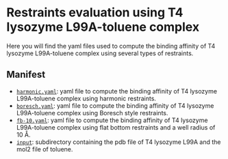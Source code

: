 # Restraints evaluation using  T4 lysozyme L99A-toluene complex

Here you will find the yaml files used to compute the binding affinity of T4 lysozyme L99A-toluene complex using several types of restraints.

## Manifest

- [`harmonic.yaml`](harmonic.yaml): yaml file to compute the binding affinity of T4 lysozyme L99A-toluene complex using harmonic restraints.
- [`boresch.yaml`](boresch.yaml): yaml file to compute the binding affinity of T4 lysozyme L99A-toluene complex using Boresch style restraints.
- [`fb-10.yaml`]( fb-10.yaml): yaml file to compute the binding affinity of T4 lysozyme L99A-toluene complex using flat bottom restraints and a well radius of 10 Å.
- [`input`](input): subdirectory containing the pdb file of T4 lysozyme L99A and the mol2 file of toluene.
